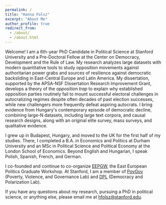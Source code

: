```yaml
---
permalink: /
title: "Hanna Folsz"
excerpt: "About Me"
author_profile: true
redirect_from: 
  - /about/
  - /about.html
---
```


Welcome! I am a 6th-year PhD Candidate in Political Science at Stanford University and a Pre-Doctoral Fellow at the Center on Democracy, Development and the Rule of Law. My research analyzes large datasets with modern quantitative tools to study opposition movements against authoritarian power grabs and sources of resilience against democratic backsliding in East-Central Europe and Latin America. My dissertation, supported by the APSA-NSF Dissertation Research Improvement Grant, develops a theory of the _opposition trap_ to explain why established opposition parties routinely fail to mount successful electoral challenges in autocratizing regimes despite often decades of past election successes, while new challengers more frequently defeat aspiring autocrats. I bring evidence from Hungary's contemporary episode of democratic decline, combining large-N datasets, including large text corpora, and causal research designs, along with an original elite survey, mass surveys, and qualitative evidence.

I grew up in Budapest, Hungary, and moved to the UK for the first half of my studies. There, I completed a B.A. in Economics and Politics at Durham University and an MSc in Political Science and Political Economy at the London School of Economics. Beyond English and Hungarian, I speak Polish, Spanish, French, and German.

I co-founded and continue to co-organize [EEPGW](https://eepg-workshop.github.io), the East European Politics Graduate Workshop. At Stanford, I am a member of [PovGov](https://povgov.com) (Poverty, Violence, and Governance Lab) and [DPL](https://stanforddpl.org) (Democracy and Polarization Lab).

If you have any questions about my research, pursuing a PhD in political science, or anything else, please email me at [hfolsz@stanford.edu](mailto:hfolsz@stanford.edu). 




